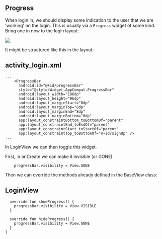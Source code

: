 ## Progress

When login in, we should display some indication to the user that we are 'working' on the login. This is usually via a `Progress` widget of some kind. Bring one in now to the login layout:

![](img/17/png)

It might be structured like this in the layout:


## activity_login.xml

~~~
...
    <ProgressBar
      android:id="@+id/progressBar"
      style="@style/Widget.AppCompat.ProgressBar"
      android:layout_width="196dp"
      android:layout_height="96dp"
      android:layout_marginStart="8dp"
      android:layout_marginTop="8dp"
      android:layout_marginEnd="8dp"
      android:layout_marginBottom="8dp"
      app:layout_constraintBottom_toBottomOf="parent"
      app:layout_constraintEnd_toEndOf="parent"
      app:layout_constraintStart_toStartOf="parent"
      app:layout_constraintTop_toBottomOf="@+id/signUp" />
...
~~~

In LoginView we can then toggle this widget.

First, in onCreate we can make it invisible (or GONE)

~~~
    progressBar.visibility = View.GONE
~~~


Then we can override the methods already defined in the BaseView class:

## LoginView

~~~
  override fun showProgress() {
    progressBar.visibility = View.VISIBLE
  }

  override fun hideProgress() {
    progressBar.visibility = View.GONE
  }
}
~~~